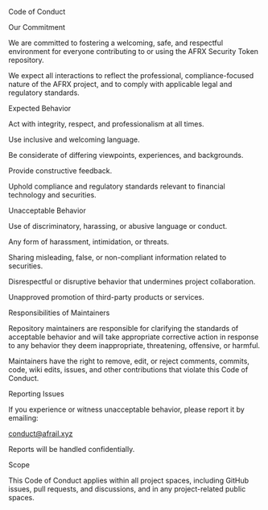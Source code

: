 Code of Conduct

Our Commitment

We are committed to fostering a welcoming, safe, and respectful environment for everyone contributing to or using the AFRX Security Token repository.

We expect all interactions to reflect the professional, compliance-focused nature of the AFRX project, and to comply with applicable legal and regulatory standards.

Expected Behavior

Act with integrity, respect, and professionalism at all times.

Use inclusive and welcoming language.

Be considerate of differing viewpoints, experiences, and backgrounds.

Provide constructive feedback.

Uphold compliance and regulatory standards relevant to financial technology and securities.

Unacceptable Behavior

Use of discriminatory, harassing, or abusive language or conduct.

Any form of harassment, intimidation, or threats.

Sharing misleading, false, or non-compliant information related to securities.

Disrespectful or disruptive behavior that undermines project collaboration.

Unapproved promotion of third-party products or services.

Responsibilities of Maintainers

Repository maintainers are responsible for clarifying the standards of acceptable behavior and will take appropriate corrective action in response to any behavior they deem inappropriate, threatening, offensive, or harmful.

Maintainers have the right to remove, edit, or reject comments, commits, code, wiki edits, issues, and other contributions that violate this Code of Conduct.

Reporting Issues

If you experience or witness unacceptable behavior, please report it by emailing:

conduct@afrail.xyz

Reports will be handled confidentially.

Scope

This Code of Conduct applies within all project spaces, including GitHub issues, pull requests, and discussions, and in any project-related public spaces.

